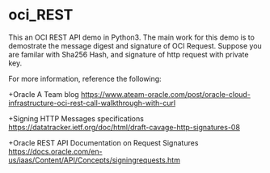 # oci_REST
This an OCI REST API demo in Python3.
The main work for this demo is to demostrate the message digest and signature of OCI Request.
Suppose you are familar with Sha256 Hash, and signature of http request with private key.

For more information, reference the following:

+Oracle A Team blog
https://www.ateam-oracle.com/post/oracle-cloud-infrastructure-oci-rest-call-walkthrough-with-curl

+Signing HTTP Messages specifications
https://datatracker.ietf.org/doc/html/draft-cavage-http-signatures-08

+Oracle REST API Documentation on Request Signatures
https://docs.oracle.com/en-us/iaas/Content/API/Concepts/signingrequests.htm
